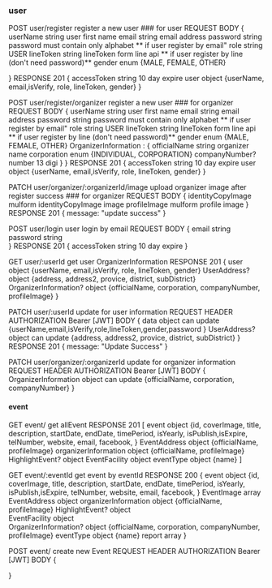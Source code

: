 
### user ### 


POST user/register   register a new user ### for user
REQUEST BODY
{
  userName          string    user first name
  email             string    email address
  password          string    password must contain only alphabet ** if user register by email"
  role              string    USER
  lineToken         string    lineToken form line api ** if user register by line (don't need password)**
  gender            enum      {MALE, FEMALE, OTHER}

}
RESPONSE
201
  {
    accessToken     string    10 day expire
    user            object    {userName, email,isVerify, role, lineToken, gender}
  }




POST user/register/organizer   register a new user ### for organizer
REQUEST BODY
{
  userName          string    user first name
  email             string    email address
  password          string    password must contain only alphabet ** if user register by email"
  role              string    USER
  lineToken         string    lineToken form line api ** if user register by line (don't need password)**
  gender            enum      {MALE, FEMALE, OTHER}
  OrganizerInformation : 
  {
    officialName    string    organizer name
    corporation     enum      {INDIVIDUAL, CORPORATION}
    companyNumber?  number    13 digi
  }
}
RESPONSE
201
    {
    accessToken     string    10 day expire
    user            object    {userName, email,isVerify, role, lineToken, gender}
    }

PATCH user/organizer/:organizerId/image   upload organizer image after register success ### for organizer
REQUEST BODY
{
  identityCopyImage        mulform    identityCopyImage image
  profileImage             mulform    profile image
}
RESPONSE
201
    {
    message: "update success"
    }



POST user/login                         user login by email
REQUEST BODY
{
    email                  string      
    password               string       
}
RESPONSE
201
    {
    accessToken     string    10 day expire
    }




GET user/:userId                          get user OrganizerInformation
RESPONSE
201
    {
    user                        object    {userName, email,isVerify, role, lineToken, gender} 
    UserAddress?                object    {address, address2, provice, district, subDistrict}
    OrganizerInformation?       object    {officialName, corporation, companyNumber, profileImage}
    }




PATCH user/:userId                         update for user information
REQUEST
HEADER
  AUTHORIZATION           Bearer [JWT]
BODY
{
    data                  object            can update {userName,email,isVerify,role,lineToken,gender,password }
    UserAddress?          object            can update {address, address2, provice, district, subDistrict}
}
RESPONSE
201
    {
    message: "Update Success"
    }



PATCH user/organizer/:organizerId                        update for organizer information
REQUEST
HEADER
  AUTHORIZATION           Bearer [JWT]
BODY
{
    OrganizerInformation       object    can update {officialName, corporation, companyNumber}
}




####  event  #####
GET event/                    get allEvent
RESPONSE
201
    [
      event                   object      {id, coverImage, title, description, startDate, endDate, timePeriod, isYearly, isPublish,isExpire, telNumber, website, email, facebook,   }
      EventAddress            object      {officialName, profileImage}
      organizerInformation    object      {officialName, profileImage}
      HighlightEvent?         object
      EventFacility           object
      eventType               object      {name}
    ]

 


GET event/:eventId            get event by eventId
RESPONSE
200
    {
      event                   object    {id, coverImage, title, description, startDate, endDate, timePeriod, isYearly, isPublish,isExpire, telNumber, website, email, facebook,   }
      EventImage              array
      EventAddress            object
      organizerInformation    object    {officialName, profileImage}
      HighlightEvent?         object    
      EventFacility           object    
      <!-- UserAddress?            object    {address, address2, provice, district, subDistrict} -->
      OrganizerInformation?   object    {officialName, corporation, companyNumber, profileImage}
      eventType               object    {name}
      report                  array
    }


POST event/                   create new Event
REQUEST
HEADER
  AUTHORIZATION           Bearer [JWT]
BODY
{
  
}





